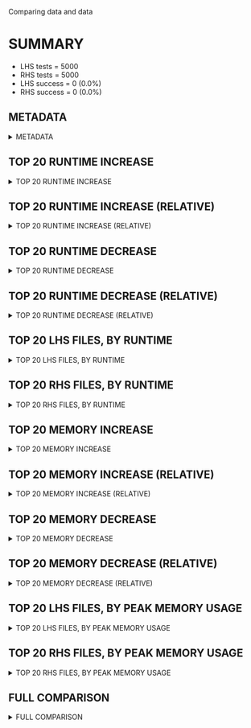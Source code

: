 Comparing data and data


# SUMMARY
- LHS tests = 5000
- RHS tests = 5000
- LHS success = 0  (0.0%)
- RHS success = 0  (0.0%)


## METADATA

<details><summary>METADATA</summary>

# LHS
<pre>
Ramon benchmark for Z3
-
Job description: 
Job tag: smt_qflia-threads-4-cube-maxdepth-10
Runner: lev-ripper
Z3 repo: ilanashapiro/z3
Z3 commit: 0fdf5bcb3f7b1a50215d74a4d5f836dfe620ccb5
Z3 branch: 
Z3 options: "-T:30 smt.threads=4 tactic.default_tactic=smt smt_parallel.share_conflicts=false smt_parallel.share_units=false smt_parallel.max_cube_depth=10"
Z3 inputs: inputs/QF_LIA
Z3 commit message: Fix configuration for depth splitting in notes

</pre>
# RHS
<pre>
Ramon benchmark for Z3
-
Job description: 
Job tag: smt_qflia-threads-4-cube-maxdepth-10
Runner: lev-ripper
Z3 repo: ilanashapiro/z3
Z3 commit: 0fdf5bcb3f7b1a50215d74a4d5f836dfe620ccb5
Z3 branch: 
Z3 options: "-T:30 smt.threads=4 tactic.default_tactic=smt smt_parallel.share_conflicts=false smt_parallel.share_units=false smt_parallel.max_cube_depth=10"
Z3 inputs: inputs/QF_LIA
Z3 commit message: Fix configuration for depth splitting in notes

</pre>
</details>


## TOP 20 RUNTIME INCREASE

<details><summary>TOP 20 RUNTIME INCREASE</summary>

|FILE                                                                                        |TIME_L     |TIME_R     |DIFF(s)    |DIFF(%)|
|-------------|-------------:|-------------:|--------------:|------------:|
</details>


## TOP 20 RUNTIME INCREASE (RELATIVE)

<details><summary>TOP 20 RUNTIME INCREASE (RELATIVE)</summary>

|FILE                                                                                        |TIME_L     |TIME_R     |DIFF(s)    |DIFF(%)|
|-------------|-------------:|-------------:|--------------:|------------:|
</details>


## TOP 20 RUNTIME DECREASE

<details><summary>TOP 20 RUNTIME DECREASE</summary>

|FILE                                                                                        |TIME_L     |TIME_R     |DIFF(s)    |DIFF(%)|
|-------------|-------------:|-------------:|--------------:|------------:|
</details>


## TOP 20 RUNTIME DECREASE (RELATIVE)

<details><summary>TOP 20 RUNTIME DECREASE (RELATIVE)</summary>

|FILE                                                                                        |TIME_L     |TIME_R     |DIFF(s)    |DIFF(%)|
|-------------|-------------:|-------------:|--------------:|------------:|
</details>


## TOP 20 LHS FILES, BY RUNTIME

<details><summary>TOP 20 LHS FILES, BY RUNTIME</summary>

|FILE                                                                                       |TIME     |MEM        |
|------------|----------:|---------:|
|n1216-RF-01.smt2                                                                           |   0.032s |1560.0KiB|
|n3684-RC-15.smt2                                                                           |   0.031s |1788.0KiB|
|c100_problem__006.smt2.slack.smt2                                                          |   0.030s |1560.0KiB|
|ex28000_2600_100.smt2                                                                      |   0.030s |1560.0KiB|
|n2811-RF-06.smt2                                                                           |   0.030s |1560.0KiB|
|n2757-RC-00.smt2                                                                           |   0.030s |1560.0KiB|
|n5603-RF-12.smt2                                                                           |   0.030s |1560.0KiB|
|n2311-RF-00.smt2                                                                           |   0.029s |1560.0KiB|
|n3457-RC-06.smt2                                                                           |   0.029s |1560.0KiB|
|35-3.slack.smt2                                                                            |   0.029s |1560.0KiB|
|v40_problem_2__007.smt2.slack.smt2                                                         |   0.029s |1560.0KiB|
|n4485-RC-07.smt2                                                                           |   0.029s |1560.0KiB|
|v35_problem_2__011.smt2.slack.smt2                                                         |   0.029s |1788.0KiB|
|n6417-problem__018.smt2                                                                    |   0.029s |1788.0KiB|
|10-15.smt2                                                                                 |   0.029s |1560.0KiB|
|v10_problem__019.smt2.slack.smt2                                                           |   0.029s |1564.0KiB|
|n6898-prp-44-48.smt2                                                                       |   0.029s |1564.0KiB|
|n6304-problem_2__010.smt2                                                                  |   0.029s |1788.0KiB|
|n2874-RF-05.smt2                                                                           |   0.028s |1560.0KiB|
|n5617-RC-10.smt2                                                                           |   0.028s |1564.0KiB|
</details>


## TOP 20 RHS FILES, BY RUNTIME

<details><summary>TOP 20 RHS FILES, BY RUNTIME</summary>

|FILE                                                                                       |TIME     |MEM        |
|------------|----------:|---------:|
|n1216-RF-01.smt2                                                                           |   0.032s |1560.0KiB|
|n3684-RC-15.smt2                                                                           |   0.031s |1788.0KiB|
|c100_problem__006.smt2.slack.smt2                                                          |   0.030s |1560.0KiB|
|ex28000_2600_100.smt2                                                                      |   0.030s |1560.0KiB|
|n2811-RF-06.smt2                                                                           |   0.030s |1560.0KiB|
|n2757-RC-00.smt2                                                                           |   0.030s |1560.0KiB|
|n5603-RF-12.smt2                                                                           |   0.030s |1560.0KiB|
|n2311-RF-00.smt2                                                                           |   0.029s |1560.0KiB|
|n3457-RC-06.smt2                                                                           |   0.029s |1560.0KiB|
|35-3.slack.smt2                                                                            |   0.029s |1560.0KiB|
|v40_problem_2__007.smt2.slack.smt2                                                         |   0.029s |1560.0KiB|
|n4485-RC-07.smt2                                                                           |   0.029s |1560.0KiB|
|v35_problem_2__011.smt2.slack.smt2                                                         |   0.029s |1788.0KiB|
|n6417-problem__018.smt2                                                                    |   0.029s |1788.0KiB|
|10-15.smt2                                                                                 |   0.029s |1560.0KiB|
|v10_problem__019.smt2.slack.smt2                                                           |   0.029s |1564.0KiB|
|n6898-prp-44-48.smt2                                                                       |   0.029s |1564.0KiB|
|n6304-problem_2__010.smt2                                                                  |   0.029s |1788.0KiB|
|n2874-RF-05.smt2                                                                           |   0.028s |1560.0KiB|
|n5617-RC-10.smt2                                                                           |   0.028s |1564.0KiB|
</details>


## TOP 20 MEMORY INCREASE

<details><summary>TOP 20 MEMORY INCREASE</summary>

|FILE                                                                                        |MEM_L         |MEM_R         |DIFF            |DIFF(%)|
|-------------|-------------:|-------------:|--------------:|------------:|
</details>


## TOP 20 MEMORY INCREASE (RELATIVE)

<details><summary>TOP 20 MEMORY INCREASE (RELATIVE)</summary>

|FILE                                                                                        |MEM_L         |MEM_R         |DIFF            |DIFF(%)|
|-------------|-------------:|-------------:|--------------:|------------:|
</details>


## TOP 20 MEMORY DECREASE

<details><summary>TOP 20 MEMORY DECREASE</summary>

|FILE                                                                                        |MEM_L         |MEM_R         |DIFF            |DIFF(%)|
|-------------|-------------:|-------------:|--------------:|------------:|
</details>


## TOP 20 MEMORY DECREASE (RELATIVE)

<details><summary>TOP 20 MEMORY DECREASE (RELATIVE)</summary>

|FILE                                                                                        |MEM_L         |MEM_R         |DIFF            |DIFF(%)|
|-------------|-------------:|-------------:|--------------:|------------:|
</details>


## TOP 20 LHS FILES, BY PEAK MEMORY USAGE

<details><summary>TOP 20 LHS FILES, BY PEAK MEMORY USAGE</summary>

|FILE                                                                                       |TIME     |MEM        |
|------------|----------:|---------:|
|convert-jpg2gif-query-1239.smt2                                                            |   0.004s |2044.0KiB|
|n7050-prp-10-49.smt2                                                                       |   0.017s |1816.0KiB|
|n7350-prp-68-49.smt2                                                                       |   0.004s |1816.0KiB|
|n7277-prp-52-48.smt2                                                                       |   0.025s |1804.0KiB|
|n6260-problem__001.smt2                                                                    |   0.020s |1804.0KiB|
|n7618-prp-50-47.smt2                                                                       |   0.018s |1804.0KiB|
|n2836-RC-15.smt2                                                                           |   0.026s |1792.0KiB|
|n5481-RF-04.smt2                                                                           |   0.025s |1792.0KiB|
|n6060-problem__001.smt2                                                                    |   0.025s |1792.0KiB|
|MULTIPLIER_PRIME_11.msat.smt2                                                              |   0.025s |1792.0KiB|
|n4003-RF-00.smt2                                                                           |   0.024s |1792.0KiB|
|ex27900_2600_100.smt2                                                                      |   0.024s |1792.0KiB|
|n3463-RC-12.smt2                                                                           |   0.021s |1792.0KiB|
|n477-RF-11.smt2                                                                            |   0.019s |1792.0KiB|
|n4495-RF-02.smt2                                                                           |   0.019s |1792.0KiB|
|45-11.smt2                                                                                 |   0.019s |1792.0KiB|
|n3283-RF-06.smt2                                                                           |   0.012s |1792.0KiB|
|n3067-RF-06.smt2                                                                           |   0.011s |1792.0KiB|
|FISCHER7-9-fair.smt2                                                                       |   0.004s |1792.0KiB|
|n40-sat-b5.lp.smt2                                                                         |   0.004s |1792.0KiB|
</details>


## TOP 20 RHS FILES, BY PEAK MEMORY USAGE

<details><summary>TOP 20 RHS FILES, BY PEAK MEMORY USAGE</summary>

|FILE                                                                                       |TIME     |MEM        |
|------------|----------:|---------:|
|convert-jpg2gif-query-1239.smt2                                                            |   0.004s |2044.0KiB|
|n7050-prp-10-49.smt2                                                                       |   0.017s |1816.0KiB|
|n7350-prp-68-49.smt2                                                                       |   0.004s |1816.0KiB|
|n7277-prp-52-48.smt2                                                                       |   0.025s |1804.0KiB|
|n6260-problem__001.smt2                                                                    |   0.020s |1804.0KiB|
|n7618-prp-50-47.smt2                                                                       |   0.018s |1804.0KiB|
|n2836-RC-15.smt2                                                                           |   0.026s |1792.0KiB|
|n5481-RF-04.smt2                                                                           |   0.025s |1792.0KiB|
|n6060-problem__001.smt2                                                                    |   0.025s |1792.0KiB|
|MULTIPLIER_PRIME_11.msat.smt2                                                              |   0.025s |1792.0KiB|
|n4003-RF-00.smt2                                                                           |   0.024s |1792.0KiB|
|ex27900_2600_100.smt2                                                                      |   0.024s |1792.0KiB|
|n3463-RC-12.smt2                                                                           |   0.021s |1792.0KiB|
|n477-RF-11.smt2                                                                            |   0.019s |1792.0KiB|
|n4495-RF-02.smt2                                                                           |   0.019s |1792.0KiB|
|45-11.smt2                                                                                 |   0.019s |1792.0KiB|
|n3283-RF-06.smt2                                                                           |   0.012s |1792.0KiB|
|n3067-RF-06.smt2                                                                           |   0.011s |1792.0KiB|
|FISCHER7-9-fair.smt2                                                                       |   0.004s |1792.0KiB|
|n40-sat-b5.lp.smt2                                                                         |   0.004s |1792.0KiB|
</details>


## FULL COMPARISON

<details><summary>FULL COMPARISON</summary>

|FILE                                                                                        |TIME_L     |TIME_R     |DIFF(s)    |DIFF(%)|
|-------------|-------------:|-------------:|--------------:|------------:|
</details>
